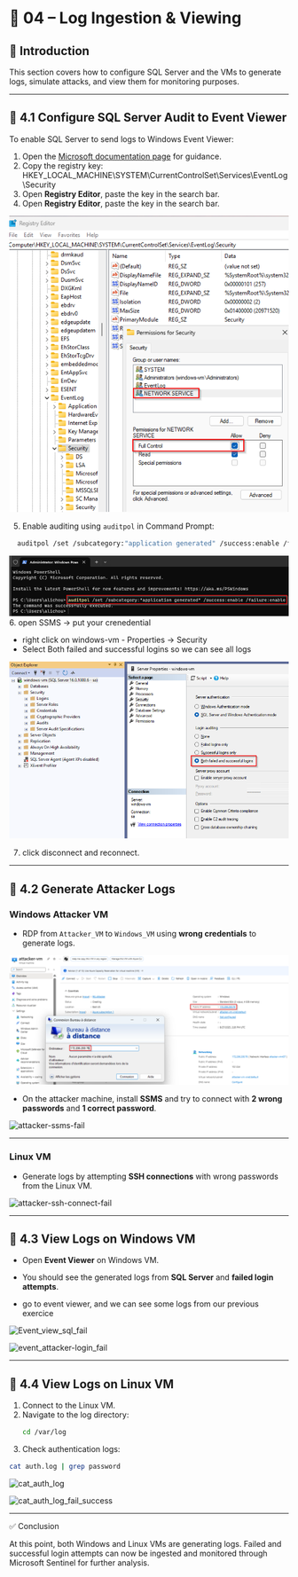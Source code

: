 # 🔴 04 – Log Ingestion & Viewing

## 📝 Introduction

This section covers how to configure SQL Server and the VMs to generate logs, simulate attacks, and view them for monitoring purposes.

---

## 🚀 4.1 Configure SQL Server Audit to Event Viewer

To enable SQL Server to send logs to Windows Event Viewer:

1. Open the [Microsoft documentation page](https://learn.microsoft.com/en-us/sql/relational-databases/security/auditing/write-sql-server-audit-events-to-the-security-log?view=sql-server-ver16) for guidance.
2. Copy the registry key:  
      HKEY_LOCAL_MACHINE\SYSTEM\CurrentControlSet\Services\EventLog\Security
3. Open **Registry Editor**, paste the key in the search bar.
3. Open **Registry Editor**, paste the key in the search bar.

![reg_fullcontrol](https://github.com/AliChoukatli/CyberShield-SOC-Lab/blob/main/Screenshots/reg_fullcontrol.png)

5. Enable auditing using `auditpol` in Command Prompt:
```bash
  auditpol /set /subcategory:"application generated" /success:enable /failure:enable
```

![audipol](https://github.com/AliChoukatli/CyberShield-SOC-Lab/blob/main/Screenshots/audipol_Cmd.png)
6. open SSMS -> put your crenedential
- right click on windows-vm - Properties -> Security
- Select Both failed and successful logins so we can see all logs
  
![SSMS_Success_Fail](https://github.com/AliChoukatli/CyberShield-SOC-Lab/blob/main/Screenshots/SSMS_Success_Fail.png)
 
7. click disconnect and reconnect.

---

## 🚀 4.2 Generate Attacker Logs

### Windows Attacker VM
- RDP from `Attacker_VM` to `Windows_VM` using **wrong credentials** to generate logs.

![Attacker_RDP_fail](https://github.com/AliChoukatli/CyberShield-SOC-Lab/blob/main/Screenshots/RDP_Attacker-vm.png)

- On the attacker machine, install **SSMS** and try to connect with **2 wrong passwords** and **1 correct password**.


![attacker-ssms-fail](https://github.com/AliChoukatli/Azure-Honeynet-SOC-Lab/blob/main/Screenshots/attacker-ssms-fail.png)

--- 

### Linux VM
- Generate logs by attempting **SSH connections** with wrong passwords from the Linux VM.

![attacker-ssh-connect-fail](https://github.com/AliChoukatli/Azure-Honeynet-SOC-Lab/blob/main/Screenshots/attacker-ssh-connect-fail.png)

---

## 🚀 4.3 View Logs on Windows VM
- Open **Event Viewer** on Windows VM.  
- You should see the generated logs from **SQL Server** and **failed login attempts**.
  
- go to event viewer, and we can see some logs from our previous exercice 

![Event_view_sql_fail](https://github.com/AliChoukatli/Azure-Honeynet-SOC-Lab/blob/main/Screenshots/Event_view_sql_fail.png)

![event_attacker-login_fail](https://github.com/AliChoukatli/Azure-Honeynet-SOC-Lab/blob/main/Screenshots/event_attacker-login_fail.png)


---

## 🚀 4.4 View Logs on Linux VM
1. Connect to the Linux VM.
2. Navigate to the log directory:
   ```bash
   cd /var/log
   ```
3. Check authentication logs:
```bash
cat auth.log | grep password
```
![cat_auth_log](https://github.com/AliChoukatli/Azure-Honeynet-SOC-Lab/blob/main/Screenshots/cat_auth_log.png)

![cat_auth_log_fail_success](https://github.com/AliChoukatli/Azure-Honeynet-SOC-Lab/blob/main/Screenshots/cat_auth_log_fail_success.png)

---

✅ Conclusion

At this point, both Windows and Linux VMs are generating logs. Failed and successful login attempts can now be ingested and monitored through Microsoft Sentinel for further analysis.
